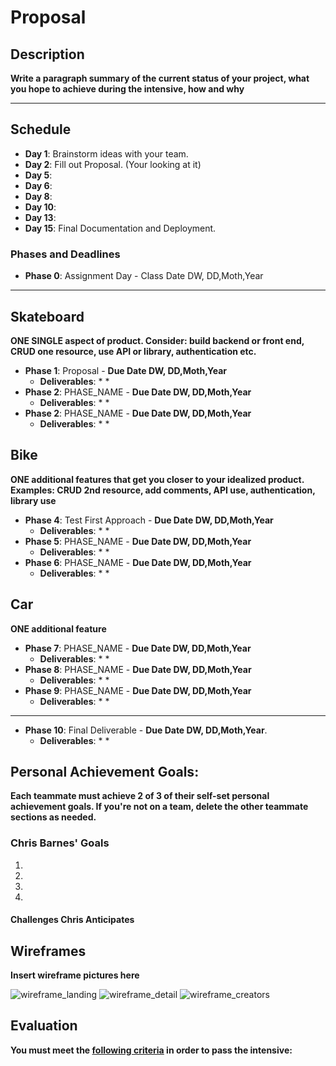 # Proposal


## Description

**Write a paragraph summary of the current status of your project, what you hope to achieve during the intensive, how and why**


<hr>

## Schedule

* **Day 1**: Brainstorm ideas with your team.
* **Day 2**: Fill out Proposal.     (Your looking at it)
* **Day 5**: 
* **Day 6**: 
* **Day 8**: 
* **Day 10**: 
* **Day 13**: 
* **Day 15**: Final Documentation and Deployment.


### Phases and Deadlines

- **Phase 0**: Assignment Day - Class Date DW, DD,Moth,Year

<hr>

## Skateboard

**ONE SINGLE aspect of product. Consider: build backend or front end, CRUD one resource, use API or library, authentication etc.**

- **Phase 1**: Proposal - **Due Date DW, DD,Moth,Year**
    * **Deliverables**:
        * 
        * 
- **Phase 2**: PHASE_NAME - **Due Date DW, DD,Moth,Year**
    * **Deliverables**:
        *
        *
- **Phase 2**: PHASE_NAME - **Due Date DW, DD,Moth,Year**
    * **Deliverables**:
        *
        *

## Bike
**ONE additional features that get you closer to your idealized product. Examples: CRUD 2nd resource, add comments, API use, authentication, library use** 

- **Phase 4**: Test First Approach - **Due Date DW, DD,Moth,Year**
    * **Deliverables**:
        *
        *
- **Phase 5**: PHASE_NAME - **Due Date DW, DD,Moth,Year**
    * **Deliverables**:
        *
        *
- **Phase 6**: PHASE_NAME - **Due Date DW, DD,Moth,Year**
    * **Deliverables**:
        *
        *


## Car
**ONE additional feature** 

- **Phase 7**: PHASE_NAME - **Due Date DW, DD,Moth,Year**
    * **Deliverables**:
        *
        *
- **Phase 8**: PHASE_NAME - **Due Date DW, DD,Moth,Year**
    * **Deliverables**:
        *
        *
- **Phase 9**: PHASE_NAME - **Due Date DW, DD,Moth,Year**
    * **Deliverables**:
        *
        *

<hr>

- **Phase 10**: Final Deliverable - **Due Date DW, DD,Moth,Year**.
    * **Deliverables**:
        *
        *


## Personal Achievement Goals:

**Each teammate must achieve 2 of 3 of their self-set personal achievement goals. If you're not on a team, delete the other teammate sections as needed.**


### Chris Barnes' Goals

1. 
2. 
3. 
4. 

#### Challenges Chris Anticipates


<!--
### Name' Goals

1. 
2. 
3. 

#### Challenges Name Anticipates


### Name's Goals

1. 
2. 
3. 

#### Challenges Name Anticipates



### Name's Goals

1. 
2. 
3.  

#### Challenges Name Anticipates
-->


## Wireframes

**Insert wireframe pictures here**

![wireframe_landing](staticfiles/img/wireframes/landing.png)
![wireframe_detail](staticfiles/img/wireframes/detail.png)
![wireframe_creators](staticfiles/img/wireframes/creators.png)


## Evaluation

**You must meet the [following criteria](Docs/Rubirc-Scoring.md) in order to pass the intensive:**
